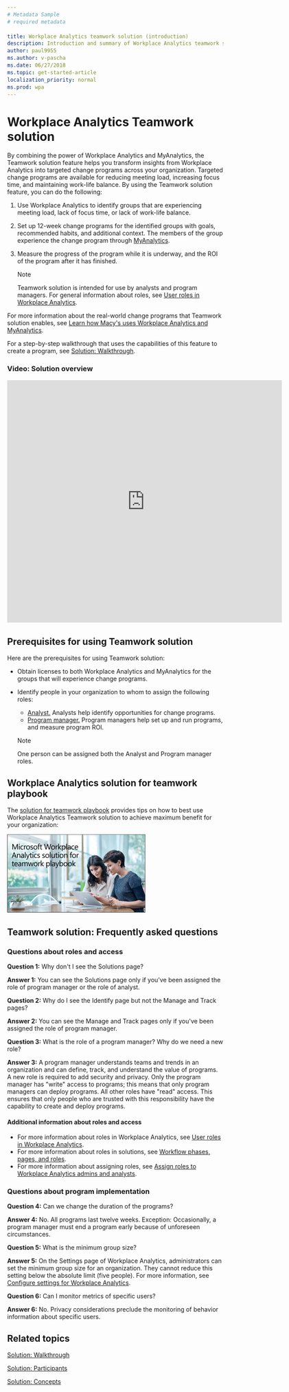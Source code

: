 ```yaml
---
# Metadata Sample
# required metadata

title: Workplace Analytics teamwork solution (introduction)
description: Introduction and summary of Workplace Analytics teamwork solution
author: paul9955
ms.author: v-pascha
ms.date: 06/27/2018
ms.topic: get-started-article
localization_priority: normal 
ms.prod: wpa
---
```


# Workplace Analytics Teamwork solution

By combining the power of Workplace Analytics and MyAnalytics, the Teamwork solution feature helps you transform insights from Workplace Analytics into targeted change programs across your organization. Targeted change programs are available for reducing meeting load, increasing focus time, and maintaining work-life balance. By using the Teamwork solution feature, you can do the following:

1. Use Workplace Analytics to identify groups that are experiencing meeting load, lack of focus time, or lack of work-life balance.
2. Set up 12-week change programs for the identified groups with goals, recommended habits, and additional context. The members of the group experience the change program through [MyAnalytics](../myanalytics/mya-landing-page.md).
3. Measure the progress of the program while it is underway, and the ROI of the program after it has finished. 
 
   > [!Note] 
   > Teamwork solution is intended for use by analysts and program managers. For general information about roles, see [User roles in Workplace Analytics](../use/user-roles.md). 

For more information about the real-world change programs that Teamwork solution enables, see [Learn how Macy's uses Workplace Analytics and MyAnalytics](https://www.youtube.com/watch?v=eZeTkK65RQM). <!-- and [[Helen's video]]. -->

For a step-by-step walkthrough that uses the capabilities of this feature to create a program, see [Solution: Walkthrough](solutions-task.md).

### Video: Solution overview

<iframe width="640" height="564" src="https://player.vimeo.com/video/287139611" frameborder="0" allowFullScreen mozallowfullscreen webkitAllowFullScreen></iframe>

## Prerequisites for using Teamwork solution

Here are the prerequisites for using Teamwork solution:

 * Obtain licenses to both Workplace Analytics and MyAnalytics for the groups that will experience change programs.
 * Identify people in your organization to whom to assign the following roles: 
    * <u>Analyst.</u> Analysts help identify opportunities for change programs.  
    * <u>Program manager.</u> Program managers help set up and run programs, and measure program ROI. 

   > [!Note]
   > One person can be assigned both the Analyst and Program manager roles.

## Workplace Analytics solution for teamwork playbook

The [solution for teamwork playbook](wpa-teamwork-solution-playbook.pdf) provides tips on how to best use Workplace Analytics Teamwork solution to achieve maximum benefit for your organization:

[![solution for teamwork playbook](../images/wpa/tutorials/solns-playbook-title.png)](wpa-teamwork-solution-playbook.pdf)

<!--
Read the [solution for teamwork playbook](wpa-teamwork-solution-playbook.pdf), which provides tips on how to best use Workplace Analytics Teamwork solution to achieve maximum benefit for your organization.
-->

## Teamwork solution: Frequently asked questions

### Questions about roles and access

**Question 1:** Why don't I see the Solutions page?

**Answer 1:** You can see the Solutions page only if you've been assigned the role of program manager or the role of analyst.

**Question 2:** Why do I see the Identify page but not the Manage and Track pages?

**Answer 2:** You can see the Manage and Track pages only if you've been assigned the role of program manager. 

**Question 3:** What is the role of a program manager? Why do we need a new role?

**Answer 3:** A program manager understands teams and trends in an organization and can define, track, and understand the value of programs. A new role is required to add security and privacy. Only the program manager has "write" access to programs; this means that only program managers can deploy programs. All other roles have "read" access. This ensures that only people who are trusted with this responsibility have the capability to create and deploy programs.

#### Additional information about roles and access

 * For more information about roles in Workplace Analytics, see [User roles in Workplace Analytics](../use/user-roles.md).
 * For more information about roles in solutions, see [Workflow phases, pages, and roles](solutions-task.md#workflow-phases-pages-and-roles).
 * For more information about assigning roles, see [Assign roles to Workplace Analytics admins and analysts](../setup/set-up-workplace-analytics.md#setup-steps).

### Questions about program implementation

**Question 4:** Can we change the duration of the programs?

**Answer 4:** No. All programs last twelve weeks. Exception: Occasionally, a program manager must end a program early because of unforeseen circumstances. 

**Question 5:** What is the minimum group size?

**Answer 5:** On the Settings page of Workplace Analytics, administrators can set the minimum group size for an organization. They cannot reduce this setting below the absolute limit (five people). For more information, see [Configure settings for Workplace Analytics](../use/settings.md).

**Question 6:** Can I monitor metrics of specific users?

**Answer 6:** No. Privacy considerations preclude the monitoring of behavior information about specific users.

## Related topics

[Solution: Walkthrough](solutions-task.md)

[Solution: Participants](solutions-participants.md)  

[Solution: Concepts](solutions-conceptual.md) 

